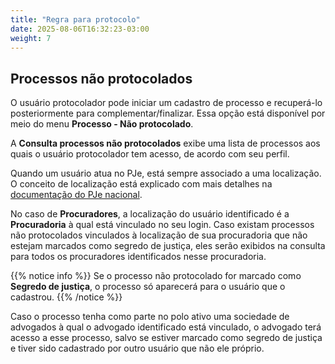```yaml
---
title: "Regra para protocolo"
date: 2025-08-06T16:32:23-03:00
weight: 7
---
```


## Processos não protocolados

O usuário protocolador pode iniciar um cadastro de processo e recuperá-lo posteriormente para complementar/finalizar. Essa opção está disponível por meio do menu **Processo - Não protocolado**.

A **Consulta processos não protocolados** exibe uma lista de processos aos quais o usuário protocolador tem acesso, de acordo com seu perfil.

Quando um usuário atua no PJe, está sempre associado a uma localização. O conceito de localização está explicado com mais detalhes na [documentação do PJe nacional](https://docs.pje.jus.br/manuais-de-uso/Manual%20de%20referencia%20PJe%201.0#localiza%C3%A7%C3%A3o-comum-e-estrutural).

No caso de **Procuradores**, a localização do usuário identificado é a **Procuradoria** à qual está vinculado no seu login. Caso existam processos não protocolados vinculados à localização de sua procuradoria que não estejam marcados como segredo de justiça, eles serão exibidos na consulta para todos os procuradores identificados nesse procuradoria.

{{% notice info %}}
Se o processo não protocolado for marcado como **Segredo de justiça**, o processo só aparecerá para o usuário que o cadastrou.
{{% /notice %}}

Caso o processo tenha como parte no polo ativo uma sociedade de advogados à qual o advogado identificado está vinculado, o advogado terá acesso a esse processo, salvo se estiver marcado como segredo de justiça e tiver sido cadastrado por outro usuário que não ele próprio.
